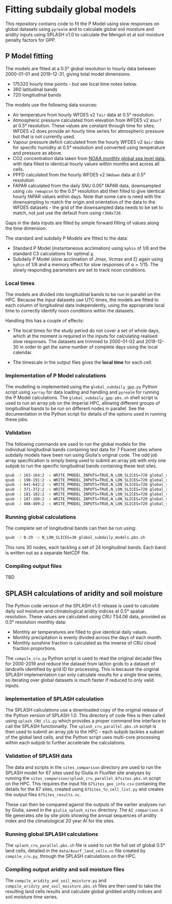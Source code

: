 # Fitting subdaily global models

This repository contains code to fit the P Model using slow responses on global datasets
using `pyrealm` and to calculate global soil moisture and aridity inputs using SPLASH
v1.0 to calculate the Mengoli et al soil moisture penalty factors for GPP.

## P Model fitting

The models are fitted at a 0.5° global resolution to hourly data between 2000-01-01 and
2019-12-31, giving total model dimensions:

* 175320 hourly time points - but see local time notes below.
* 360 latitudinal bands
* 720 longitudinal bands

The models use the following data sources:

* Air temperature from hourly WFDE5 v2 `Tair` data at 0.5° resolution.
* Atmospheric pressure calculated from elevation from WFDE5 v2 `ASurf` at 0.5°
  resolution. These values are constant through time for sites; WFDE5 v2 does provide an
  hourly time series for atmospheric pressure but that is not currently used.
* Vapour pressure deficit calculated from the hourly WFDE5 v2 `Qair` data for specific
  humidity at 0.5° resolution and converted using temperature and pressure as above.
* CO2 concentration data taken from [NOAA monthly global sea level
  data](https://gml.noaa.gov/ccgg/trends/gl_data.html), with data filled to identical
  hourly values within months and across all cells.
* PPFD calculated from the hourly WFDE5 v2 `SWdown` data at 0.5° resolution.
* FAPAR calculated from the daily SNU 0.05° fAPAR data, downsampled using `cdo remapcon`
  to the 0.5° resolution abd then filled to give identical hourly fAPAR values within
  days. Note that some care is need with the downsampling to match the origin and
  orientation of the data to the WFDE5 datasets - the grid of the downsampled data needs
  to be set to match, not just use the default from using `r360x720`.

Gaps in the data inputs are filled by simple forward filling of values along the time
dimension.

The standard and subdaily P Models are fitted to the data:

* Standard P Model (instantaneous acclimation) using `kphio` of 1/8 and the standard C3
  calculations for optimal $\chi$.
* Subdaily P Model (slow acclimation of Jmax, Vcmax and $\xi$) again using `kphio` of
  1/8 and a memory effect for slow responses of $\alpha = 1/15$. The slowly responding
  parameters are set to track noon conditions.

### Local times

The models are divided into longitudinal bands to be run in parallel on the HPC. Because
the input datasets use UTC times, the models are fitted to each column of longitudinal
data independently, using the appropriate local time to correctly identify noon
conditions within the datasets.

Handling this has a couple of effects:

* The local times for the study period do not cover a set of whole days, which at the
  moment is required in the inputs for calculating realised slow responses. The datasets
  are trimmed to 2000-01-02 and 2019-12-30 in order to get the same number of complete
  days using the local calendar.

* The timescale in the output files gives the **local time** for each cell.

### Implementation of P Model calculations

The modelling is implemented using the `global_subdaily_gpp.py` Python script using
`xarray` for data loading and handling and `pyrealm` for running the P Model
calculations. The `global_subdaily_gpp.pbs.sh` shell script is used to run an array job
on the Imperial HPC, allowing different groups of longitudinal bands to be run on
different nodes in parallel. See the documentation in the Python script for details of
the options used in running these jobs.

### Validation

The following commands are used to run the global models for the individual longitudinal
bands containing test data for 7 Fluxnet sites where subdaily models have been run using
Giulia's original code. The odd job array specification is simply being used to submit
an array job with only one subjob to run the specific longitudinal bands containing
these test sites.

``` sh
qsub -J 163-164:2 -v WRITE_PMODEL_INPUTS=TRUE,N_LON_SLICES=720 global_subdaily_models.pbs.sh
qsub -J 190-191:2 -v WRITE_PMODEL_INPUTS=TRUE,N_LON_SLICES=720 global_subdaily_models.pbs.sh
qsub -J 641-642:2 -v WRITE_PMODEL_INPUTS=TRUE,N_LON_SLICES=720 global_subdaily_models.pbs.sh
qsub -J 371-372:2 -v WRITE_PMODEL_INPUTS=TRUE,N_LON_SLICES=720 global_subdaily_models.pbs.sh
qsub -J 181-182:2 -v WRITE_PMODEL_INPUTS=TRUE,N_LON_SLICES=720 global_subdaily_models.pbs.sh
qsub -J 187-188:2 -v WRITE_PMODEL_INPUTS=TRUE,N_LON_SLICES=720 global_subdaily_models.pbs.sh
qsub -J 408-409:2 -v WRITE_PMODEL_INPUTS=TRUE,N_LON_SLICES=720 global_subdaily_models.pbs.sh
```

### Running global calculations

The complete set of longitudinal bands can then be run using:

``` sh
qsub -J 0-29 -v N_LON_SLICES=30 global_subdaily_models.pbs.sh
```

This runs 30 nodes, each tackling a set of 24 longitudinal bands. Each band is written
out as a separate NetCDF file.

### Compiling output files

TBD

## SPLASH calculations of aridity and soil moisture

The Python code version of the SPLASH v1.0 release is used to calculate daily soil
moisture and climatological aridity indices at 0.5° spatial resolution. These values are
calculated using CRU TS4.06 data, provided as 0.5° resolution monthly data:

* Monthly air temperatures are filled to give identical daily values.
* Monthly precipitation is evenly divided across the days of each month.
* Monthly sunshine fraction is calculated as the inverse of CRU cloud fraction
  proportions.

The `compile_cru.py` Python script is used to read the original decadal files for
2000-2019 and reduce the dataset from lat/lon grids to a dataset of landcells identified
by grid ID for processing. This is because the original SPLASH implementation can only
calculate results for a single time series, so iterating over global datasets is much
faster if reduced to only valid inputs.

### Implementation of SPLASH calculation

The SPLASH calculations use a downloaded copy of the original release of the Python
version of SPLASH 1.0. This directory of code files is then called using
`splash_CRU_cli.py` which provides a proper command line interface to call the SPLASH
functionality. The `splash_cru_parallel.pbs.sh` script is then used to submit an array
job to the HPC - each subjob tackles a subset of the global land cells, and the Python
script uses multi-core processing within each subjob to further accelerate the
calculations.

### Validation of SPLASH data

The data and scripts in the `sites_comparison` directory are used to run the SPLASH
model for 67 sites used by Giulia in FluxNet site analyses by running the
`sites_comparison/splash_cru_parallel_67sites.pbs.sh` script on the HPC. This requires
the input file `67Sites_geo_info.csv` containing the details for the 67 sites, created
using `67Sites_to_cell_list.py` and creates the output files `67Sites_results.nc`.

These can then be compared against the outputs of the earlier analyses run by Giulia,
saved in the `giulia_splash_sites` directory. The `AI_comparison.R` file generates site
by site plots showing the annual sequences of aridity index and the climatological 20
year AI for the sites.

### Running global SPLASH calculations

The `splash_cru_parallel.pbs.sh` file is used to run the full set of global 0.5° land
cells, detailed in the `data/Asurf_land_cells.nc` file created by `compile_cru.py`,
through the SPLASH calculations on the HPC.

### Compiling output aridity and soil moisture files

The `compile_aridity_and_soil_moisture.py` and
`compile_aridity_and_soil_moisture.pbs.sh` files are then used to take the resulting
land cells results and calculate global gridded aridity indices and soil moisture time
series.
